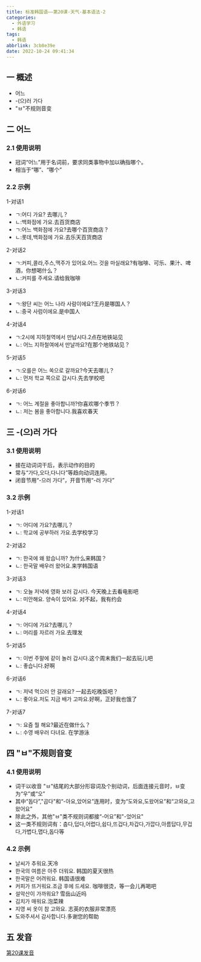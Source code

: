 ```yaml
---
title: 标准韩国语——第20课-天气-基本语法-2
categories:
  - 外语学习
  - 韩语
tags:
  - 韩语
abbrlink: 3cb8e39e
date: 2022-10-24 09:41:34
---
```

## 一 概述

* 어느
* -(으)러 가다
* "ㅂ"不规则音变

<!--more-->

## 二 어느

### 2.1 使用说明

* 冠词“어느”用于名词前，要求同类事物中加以确指哪个。
* 相当于“哪”、“哪个”

### 2.2 示例

1-对话1

* ㄱ:어디 가요? 去哪儿？
* ㄴ:백화점에 가요.去百货商店
* ㄱ:어느 백화점에 가요?去哪个百货商店？
* ㄴ:롯데,백화점에 가요.去乐天百货商店

2-对话2

* ㄱ:커피,콜라,주스,맥주가 있어요.어느 것을 마실래요?有咖啡、可乐、果汁、啤酒，你想喝什么？
* ㄴ:커피를 주세요.请给我咖啡

3-对话3

* ㄱ:왕단 씨는 어느 나라 사람이에요?王丹是哪国人？
* ㄴ:중국 사럼이에요.是中国人

4-对话4

* ㄱ:2시에 지하철역에서 만납시다.2点在地铁站见
* ㄴ: 어느 지하철여에서 만날까요?在那个地铁站见？

5-对话5

* ㄱ:오를은 어느 쏙으로 갈까요?今天去哪儿？
* ㄴ: 먼저 학교 쪽으로 갑시다.先去学校吧

6-对话6

* ㄱ: 어느 계절을 좋아합니까?你喜欢哪个季节？
* ㄴ: 저는 봄을 좋아합니다.我喜欢春天

## 三 -(으)러 가다

### 3.1 使用说明

* 接在动词词干后，表示动作的目的
* 常与“가다,오다,다니다”等趋向动词连用。
* 闭音节用“-으러 가다”，开音节用“-러 가다”

### 3.2 示例

1-对话1

* ㄱ: 어디에 가요?去哪儿？
* ㄴ: 학교에 공부하러 가요.去学校学习

2-对话2

* ㄱ: 한국에 왜 왔습니까? 为什么来韩国？
* ㄴ: 한국말 배우러 왔어요.来学韩国语

3-对话3

* ㄱ: 오늘 저녁에 영화 보러 갑시다. 今天晚上去看电影吧
* ㄴ: 미안해요. 양속이 있어요. 对不起，我有约会

4-对话4

* ㄱ: 어디에 가요?去哪儿？
* ㄴ: 머리를 자르러 가요.去理发

5-对话5

* ㄱ: 이번 주말에 같이 놀러 갑시다.这个周末我们一起去玩儿吧
* ㄴ: 좋습니다.好啊

6-对话6

* ㄱ: 저녁 먹으러 안 갈래요? 一起去吃晚饭吧？
* ㄴ: 좋아요.저도 지금 배가 고파요.好啊，正好我也饿了

7-对话7

* ㄱ: 요즘 뭘 해요?最近在做什么？
* ㄴ: 수영 배우러 다녀요. 在学游泳

## 四 "ㅂ"不规则音变

### 4.1 使用说明

* 词干以收音 "ㅂ"结尾的大部分形容词及个别动词，后面连接元音时，ㅂ变为“우”或“오”
* 其中“돕다”,"곱다"和“-아요,았어요”连用时，变为“도와요,도왔어요”和“고와요,고왔어요”
* 除此之外，其他"ㅂ"类不规则词都接“-어요”和"-었어요"
* 这一类不规则词有：춥다,덥다,어렵다,쉽다,뜨겁다,차갑다,가깝다,아름답다,무겁다,가볍다,맵다,돕다等

### 4.2 示例

* 날씨가 추워요.天冷
* 한국의 여름은 아주 더워요. 韩国的夏天很热
* 한국말은 어려워요. 韩国语很难
* 커피가 뜨거워요.조금 후에 드세요. 咖啡很烫，等一会儿再喝吧
* 설악산이 가까워요? 雪岳山近吗
* 김치가 매워요.泡菜辣
* 지영 씨 옷이 참 고와요. 志英的衣服非常漂亮
* 도와주셔서 감사합니다.多谢您的帮助

## 五 发音

[第20课发音][1]



[1]:https://biz.cli.im/test/FU485326?coding=H58jAT&biz=1&qrurl=http%3A%2F%2Fqr31.cn%2FH58jAT&gtype=2